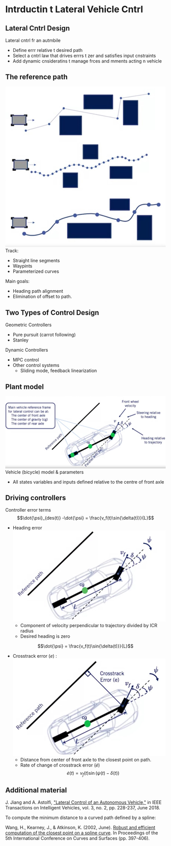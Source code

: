 # Intrductin t Lateral Vehicle Cntrl

## Lateral Cntrl Design

Lateral cntrl fr an autmbile

* Define errr relative t desired path
* Select a cntrl law that drives errrs t zer and satisfies input cnstraints
* Add dynamic cnsideratins t manage frces and mments acting n vehicle

## The reference path

![path references](./Path%20References.jpg)
Track:

* Straight line segments
* Waypints
* Parameterized curves

Main goals:

* Heading path alignment
* Elimination of offset to path.

## Two Types of Control Design

Geometric Controllers

* Pure pursuit (carrot following)
* Stanley

Dynamic Controllers

* MPC control
* Other control systems
  * Sliding mode, feedback linearization

## Plant model

![plant model](./Plant%20model.jpg)
Vehicle (bicycle) model & parameters

* All states variables and inputs defined relative to the centre of front axle

## Driving controllers

Controller error terms
$$\dot{\psi}_{des(t)} -\dot{\psi} = \frac{v_f(t)\sin{\delta(t)}}{L}$$

* Heading error
![heading error](./heading%20error.jpg)
  * Component of velocity perpendicular to trajectory divided by ICR radius
  * Desired heading is zero

$$\dot{\psi} = \frac{v_f(t)\sin{\delta(t)}}{L}$$

* Crosstrack error $(e)$ :
![crosstrack error](./crosstrack%20error.jpg)
  * Distance from center of front axle to the closest point on path.
  * Rate of change of crosstrack error $(\dot{e})$
$$\dot{e}(t) = v_f(t)\sin(\psi(t)-\delta(t))$$

## Additional material

J. Jiang and A. Astolfi, ["Lateral Control of an Autonomous Vehicle,"](http://ieeexplore.ieee.org/stamp/stamp.jsp?tp=&arnumber=8286943&isnumber=8363076) in IEEE Transactions on Intelligent Vehicles, vol. 3, no. 2, pp. 228-237, June 2018.

To compute the minimum distance to a curved path defined by a spline:

Wang, H., Kearney, J., & Atkinson, K. (2002, June). [Robust and efficient computation of the closest point on a spline curve](http://homepage.divms.uiowa.edu/~kearney/pubs/CurvesAndSurfaces_ClosestPoint.pdf). In Proceedings of the 5th International Conference on Curves and Surfaces (pp. 397-406).
